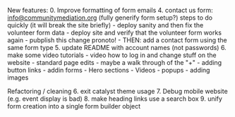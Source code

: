 New features:
0. Improve formatting of form emails
4. contact us form: info@communitymediation.org (fully generify form setup?)
    steps to do quickly (it will break the site briefly) 
    - deploy sanity and then fix the volunteer form data
    - deploy site and verify that the volunteer form works again
    - pubplish this change pronoto!
    - THEN: add a contact form using the same form type
5. update README with account names (not passwords)
6. make some video tutorials
    - video how to log in and change stuff on the website
    - standard page edits
    - maybe a walk through of the "+"
        - adding button links
        - addin forms
        - Hero sections
        - Videos
        - popups
        - adding images

Refactoring / cleaning
6. exit catalyst theme usage
7. Debug mobile website (e.g. event display is bad)
8. make heading links use a search box
9. unify form creation into a single form builder object
